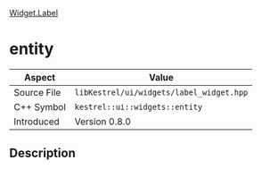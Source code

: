 [Widget.Label](index.md)
# entity
| Aspect | Value |
| --- | --- |
| Source File | `libKestrel/ui/widgets/label_widget.hpp` |
| C++ Symbol | `kestrel::ui::widgets::entity` |
| Introduced | Version 0.8.0 |
## Description
